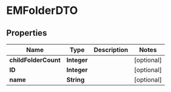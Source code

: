 

# EMFolderDTO



## Properties

| Name | Type | Description | Notes |
|------------ | ------------- | ------------- | -------------|
|**childFolderCount** | **Integer** |  |  [optional] |
|**ID** | **Integer** |  |  [optional] |
|**name** | **String** |  |  [optional] |



